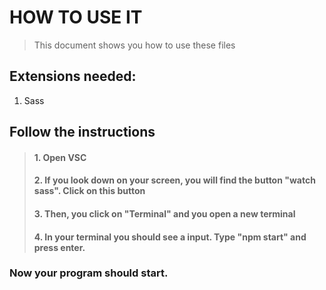 # HOW TO USE IT

> This document shows you how to use these files

## Extensions needed:
1. Sass

## Follow the instructions

> #### 1. Open VSC
> #### 2. If you look down on your screen, you will find the button "watch sass". Click on this button
> #### 3. Then, you click on "Terminal" and you open a new terminal
> #### 4. In your terminal you should see a input. Type "npm start" and press enter.

### Now your program should start.